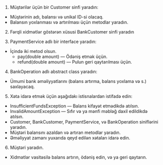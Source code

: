 1. Müştərilər üçün bir Customer sinfi yaradın:
  * Müştərinin adı, balansı və unikal ID-si olacaq.
* Balansın yoxlanması və artırılması üçün metodlar yaradın.

2. Fərqli xidmətlər göstərən xüsusi BankCustomer sinfi yaradın

3. PaymentService adlı bir interface yaradın:
* İçində iki metod olsun.
  * pay(double amount) — Ödəniş etmək üçün.
  * refund(double amount) — Pulun geri qaytarılması üçün.
4. BankOperation adlı abstract class yaradın:
* Ümumi bank əməliyyatlarını (balans artırma, balans yoxlama və s.) saxlayacaq.
5. Xəta idarə etmək üçün aşağıdakı istisnalardan istifadə edin:
 * InsufficientFundsException — Balans kifayət etmədikdə atılsın.
 * InvalidAmountException — Sıfır və ya mənfi məbləğ daxil edildikdə atılsın.
  * Customer, BankCustomer, PaymentService, və BankOperation siniflərini yaradın.
  * Müştəri balansını azaldan və artıran metodlar yaradın.
  * Əməliyyat zamanı yuxarıda qeyd edilən xətaları idarə edin.
6. Müştəri yaradın.
* Xidmətlər vasitəsilə balans artırın, ödəniş edin, və ya geri qaytarın.
